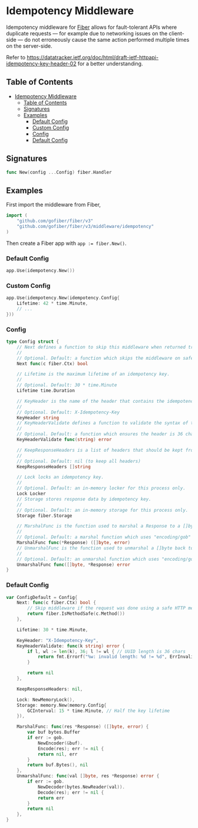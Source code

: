 # Idempotency Middleware

Idempotency middleware for [Fiber](https://github.com/gofiber/fiber) allows for fault-tolerant APIs where duplicate requests — for example due to networking issues on the client-side — do not erroneously cause the same action performed multiple times on the server-side.

Refer to https://datatracker.ietf.org/doc/html/draft-ietf-httpapi-idempotency-key-header-02 for a better understanding.

## Table of Contents

- [Idempotency Middleware](#idempotency-middleware)
	- [Table of Contents](#table-of-contents)
	- [Signatures](#signatures)
	- [Examples](#examples)
		- [Default Config](#default-config)
		- [Custom Config](#custom-config)
		- [Config](#config)
		- [Default Config](#default-config-1)

## Signatures

```go
func New(config ...Config) fiber.Handler
```

## Examples

First import the middleware from Fiber,

```go
import (
	"github.com/gofiber/fiber/v3"
	"github.com/gofiber/fiber/v3/middleware/idempotency"
)
```

Then create a Fiber app with `app := fiber.New()`.

### Default Config

```go
app.Use(idempotency.New())
```

### Custom Config

```go
app.Use(idempotency.New(idempotency.Config{
	Lifetime: 42 * time.Minute,
	// ...
}))
```

### Config

```go
type Config struct {
	// Next defines a function to skip this middleware when returned true.
	//
	// Optional. Default: a function which skips the middleware on safe HTTP request method.
	Next func(c fiber.Ctx) bool

	// Lifetime is the maximum lifetime of an idempotency key.
	//
	// Optional. Default: 30 * time.Minute
	Lifetime time.Duration

	// KeyHeader is the name of the header that contains the idempotency key.
	//
	// Optional. Default: X-Idempotency-Key
	KeyHeader string
	// KeyHeaderValidate defines a function to validate the syntax of the idempotency header.
	//
	// Optional. Default: a function which ensures the header is 36 characters long (the size of an UUID).
	KeyHeaderValidate func(string) error

	// KeepResponseHeaders is a list of headers that should be kept from the original response.
	//
	// Optional. Default: nil (to keep all headers)
	KeepResponseHeaders []string

	// Lock locks an idempotency key.
	//
	// Optional. Default: an in-memory locker for this process only.
	Lock Locker
	// Storage stores response data by idempotency key.
	//
	// Optional. Default: an in-memory storage for this process only.
	Storage fiber.Storage

	// MarshalFunc is the function used to marshal a Response to a []byte.
	//
	// Optional. Default: a marshal function which uses "encoding/gob" from the Go standard library.
	MarshalFunc func(*Response) ([]byte, error)
	// UnmarshalFunc is the function used to unmarshal a []byte back to a Response.
	//
	// Optional. Default: an unmarshal function which uses "encoding/gob" from the Go standard library.
	UnmarshalFunc func([]byte, *Response) error
}
```

### Default Config

```go
var ConfigDefault = Config{
	Next: func(c fiber.Ctx) bool {
		// Skip middleware if the request was done using a safe HTTP method
		return fiber.IsMethodSafe(c.Method())
	},

	Lifetime: 30 * time.Minute,

	KeyHeader: "X-Idempotency-Key",
	KeyHeaderValidate: func(k string) error {
		if l, wl := len(k), 36; l != wl { // UUID length is 36 chars
			return fmt.Errorf("%w: invalid length: %d != %d", ErrInvalidIdempotencyKey, l, wl)
		}

		return nil
	},

	KeepResponseHeaders: nil,

	Lock: NewMemoryLock(),
	Storage: memory.New(memory.Config{
		GCInterval: 15 * time.Minute, // Half the key lifetime
	}),

	MarshalFunc: func(res *Response) ([]byte, error) {
		var buf bytes.Buffer
		if err := gob.
			NewEncoder(&buf).
			Encode(res); err != nil {
			return nil, err
		}
		return buf.Bytes(), nil
	},
	UnmarshalFunc: func(val []byte, res *Response) error {
		if err := gob.
			NewDecoder(bytes.NewReader(val)).
			Decode(res); err != nil {
			return err
		}
		return nil
	},
}
```

